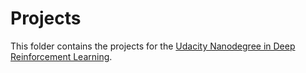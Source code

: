 
# Projects

This folder contains the projects for the [Udacity Nanodegree in Deep Reinforcement Learning](https://www.udacity.com/course/deep-reinforcement-learning-nanodegree--nd893).
